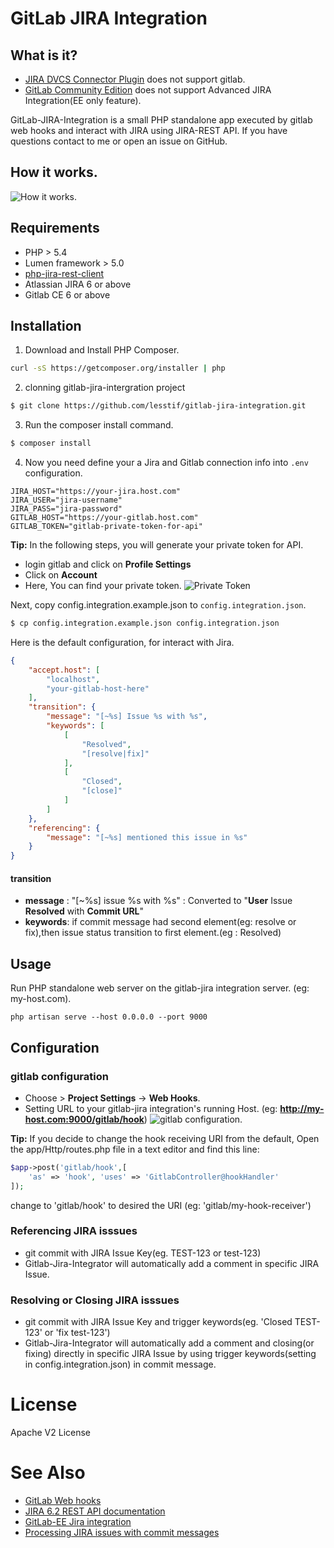 # GitLab JIRA Integration

## What is it?
* [JIRA DVCS Connector Plugin](https://marketplace.atlassian.com/plugins/com.atlassian.jira.plugins.jira-bitbucket-connector-plugin) does not support gitlab.
* [GitLab Community Edition](http://doc.gitlab.com/ee/integration/jira.html) does not support Advanced JIRA Integration(EE only feature).

GitLab-JIRA-Integration is a small PHP standalone app executed by gitlab web hooks and interact with JIRA using JIRA-REST API.
If you have questions contact to me or open an issue on GitHub.

## How it works.
![How it works.](https://cloud.githubusercontent.com/assets/404534/8185075/f5241acc-147c-11e5-9961-32e241948ee9.png)

## Requirements

- PHP > 5.4
- Lumen framework > 5.0
- [php-jira-rest-client](https://github.com/lesstif/php-jira-rest-client)
- Atlassian JIRA 6 or above 
- Gitlab CE 6 or above

## Installation

1. Download and Install PHP Composer.
``` sh
curl -sS https://getcomposer.org/installer | php
```

2. clonning gitlab-jira-intergration project
```sh
$ git clone https://github.com/lesstif/gitlab-jira-integration.git
``` 

3. Run the composer install command.
```sh
$ composer install
```

4. Now you need define your a Jira and Gitlab connection info into `.env` configuration.
```
JIRA_HOST="https://your-jira.host.com"
JIRA_USER="jira-username"
JIRA_PASS="jira-password"
GITLAB_HOST="https://your-gitlab.host.com"
GITLAB_TOKEN="gitlab-private-token-for-api"
```
**Tip:**  In the following steps, you will generate your private token for API.
- login gitlab and click on **Profile Settings**
- Click on **Account**
- Here, You can find your private token.
![Private Token](https://cloud.githubusercontent.com/assets/404534/8210509/555cf47e-154d-11e5-83da-84f6f96b4fae.png)

Next, copy config.integration.example.json to `config.integration.json`.
```sh
$ cp config.integration.example.json config.integration.json
```

Here is the default configuration, for interact with Jira.
````json
{
    "accept.host": [
        "localhost",
        "your-gitlab-host-here"
    ],
    "transition": {
        "message": "[~%s] Issue %s with %s",
        "keywords": [
            [
                "Resolved",
                "[resolve|fix]"
            ],
            [
                "Closed",
                "[close]"
            ]
        ]
    },
    "referencing": {
        "message": "[~%s] mentioned this issue in %s"
    }
}
````

#### transition
- **message** : "[~%s] issue %s with %s" : Converted to "**User** Issue **Resolved** with **Commit URL**"
- **keywords**: if commit message had second element(eg: resolve or fix),then issue status transition to first element.(eg : Resolved)


## Usage 

Run PHP standalone web server on the gitlab-jira integration server. (eg: my-host.com).
```
php artisan serve --host 0.0.0.0 --port 9000
```

## Configuration

### gitlab configuration
- Choose  > **Project Settings** -> **Web Hooks**.
- Setting URL to your gitlab-jira integration's running Host. (eg: **http://my-host.com:9000/gitlab/hook**)
![gitlab configuration.](https://cloud.githubusercontent.com/assets/404534/8638183/7f7951c2-28ed-11e5-987f-5258f1bc2bec.png)

**Tip:**  If you decide to change the hook receiving URI from the default, Open the app/Http/routes.php file in a text editor and find this line:
```php
$app->post('gitlab/hook',[
	'as' => 'hook', 'uses' => 'GitlabController@hookHandler'
]);
```
change to 'gitlab/hook' to desired the URI (eg: 'gitlab/my-hook-receiver')

### Referencing JIRA isssues
- git commit with JIRA Issue Key(eg. TEST-123 or test-123)
- Gitlab-Jira-Integrator will automatically add a comment in specific JIRA Issue.

### Resolving or Closing JIRA isssues
- git commit with JIRA Issue Key and trigger keywords(eg. 'Closed TEST-123' or 'fix test-123')
- Gitlab-Jira-Integrator will automatically add a comment and closing(or fixing) directly in specific JIRA Issue by using trigger keywords(setting in config.integration.json) in commit message. 


# License

Apache V2 License

# See Also
* [GitLab Web hooks](http://doc.gitlab.com/ce/web_hooks/web_hooks.html)
* [JIRA 6.2 REST API documentation](https://docs.atlassian.com/jira/REST/6.2/)
* [GitLab-EE Jira integration](http://doc.gitlab.com/ee/integration/jira.html)
* [Processing JIRA issues with commit messages](https://confluence.atlassian.com/display/Cloud/Processing+JIRA+issues+with+commit+messages)
